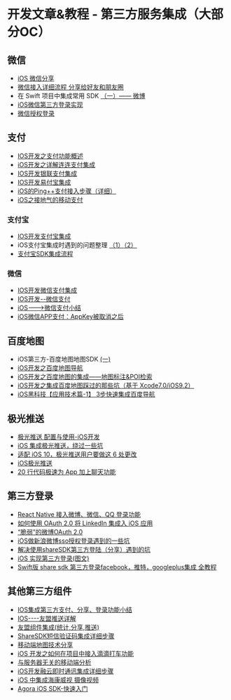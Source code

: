 # 开发文章&教程 - 第三方服务集成（大部分OC）
## 微信
- [iOS 微信分享][1]
- [微信接入详细流程 分享给好友和朋友圈][2]
- 在 Swift 项目中集成常用 SDK [（一）—— 微博][3]
- [iOS微信第三方登录实现][4]
- [微信授权登录][5]

## 支付
- [IOS开发之支付功能概述][6]
- [iOS开发之详解连连支付集成][7]
- [IOS开发银联支付集成][8]
- [IOS开发易付宝集成][9]
- [iOS的Ping++支付接入步骤（详细）][10]
- [iOS之接地气的移动支付][11]

### 支付宝
- [IOS开发支付宝集成][12]
- iOS支付宝集成时遇到的问题整理 [（1）][13][（2）][14]
- [支付宝SDK集成流程][15]

### 微信
- [IOS开发微信支付集成][16]
- [IOS开发--微信支付][17]
- [iOS---\>微信支付小结][18]
- [iOS微信APP支付：AppKey被取消之后][19]

## 百度地图
- iOS第三方-百度地图地图SDK [(一)][20]
- [iOS开发之百度地图导航][21]
- [iOS开发之百度地图的集成——地图标注&POI检索][22]
- [iOS开发之集成百度地图踩过的那些坑（基于 Xcode7.0/iOS9.2）][23]
- [iOS黑科技【应用技术篇-1】 3步快速集成百度导航][24]

## 极光推送
- [极光推送 配置与使用-iOS开发][25]
- [iOS 集成极光推送，绕过一些坑][26]
- [适配 iOS 10，极光推送用户要做这 6 处更改][27]
- [iOS极光推送][28]
- [20 行代码极速为 App 加上聊天功能][29]

## 第三方登录
- [React Native 接入微博、微信、QQ 登录功能][30]
- [如何使用 OAuth 2.0 将 LinkedIn 集成入 iOS 应用][31]
- [“脆弱”的微博OAuth 2.0][32]
- [iOS做新浪微博sso授权登录遇到的一些坑][33]
- [解决使用shareSDK第三方登陆（分享）遇到的坑][34]
- [iOS 实现第三方登录(图文)][35]
- [Swift版 share sdk 第三方登录facebook，推特，googleplus集成 全教程][36]

## 其他第三方组件
- [IOS集成第三方支付、分享、登录功能小结][37]
- [IOS----友盟推送详解][38]
- [友盟组件集成(统计,分享,推送)][39]
- [ShareSDK短信验证码集成详细步骤][40] 
- [移动端地图技术分享][41]
- [iOS 开发之如何在项目中接入滴滴打车功能][42]
- [与服务器无关的移动端分析][43]
- [iOS开发融云即时通讯集成详细步骤][44]
- [iOS 中集成海康威视 摄像视频][45]
- [Agora iOS SDK-快速入门][46]

[1]:	http://www.cnblogs.com/czq1989/p/5074977.html "iOS 微信分享"
[2]:	http://www.cnblogs.com/ithongjie/p/5125055.html "微信接入详细流程 分享给好友和朋友圈"
[3]:	https://autolayout.club/2016/01/12/%E5%9C%A8-Swift-%E9%A1%B9%E7%9B%AE%E4%B8%AD%E9%9B%86%E6%88%90%E5%B8%B8%E7%94%A8-SDK%EF%BC%88%E4%B8%80%EF%BC%89%E2%80%94%E2%80%94-%E5%BE%AE%E5%8D%9A/ "在 Swift 项目中集成常用 SDK（一）—— 微博"
[4]:	http://www.jianshu.com/p/0c3df308bcb3 "iOS微信第三方登录实现"
[5]:	http://blog.ximu.site/wei-xin-shou-quan-deng-lu/ "微信授权登录"
[6]:	http://www.cnblogs.com/goodboy-heyang/p/5252159.html "IOS开发之支付功能概述"
[7]:	http://allluckly.cn/ios%E6%94%AF%E4%BB%98/lianlianzhifu
[8]:	http://www.jianshu.com/p/1a06cc1aebd7 "IOS开发银联支付集成"
[9]:	http://www.jianshu.com/p/9e8e4e96fc79 "IOS开发易付宝集成"
[10]:	http://www.cnblogs.com/Li-zhen/p/5165204.html "iOS的Ping++支付接入步骤（详细）"
[11]:	http://www.devashen.com/blog/2016/01/26/pay/ "iOS之接地气的移动支付"
[12]:	http://www.jianshu.com/p/2b9bbfcb7ec4 "IOS开发支付宝集成"
[13]:	http://www.cnblogs.com/MasterPeng/p/5189297.html "iOS支付宝集成时遇到的问题整理（1）"
[14]:	http://www.cnblogs.com/MasterPeng/p/5190913.html "iOS支付宝集成时遇到的问题整理（2）"
[15]:	http://www.jianshu.com/p/0f3bb4c2c473 "支付宝SDK集成流程"
[16]:	http://www.jianshu.com/p/f80b73cac052 "IOS开发微信支付集成"
[17]:	http://www.cnblogs.com/goodboy-heyang/p/5255818.html "IOS开发--微信支付"
[18]:	http://www.cnblogs.com/oceanHeart-yang/p/5305502.html "iOS--->微信支付小结"
[19]:	http://www.cocoachina.com/ios/20160126/15075.html
[20]:	http://www.cnblogs.com/hxwj/p/5146090.html "iOS第三方-百度地图地图SDK(一)"
[21]:	http://www.cnblogs.com/Jepson1218/p/5290095.html "iOS开发之百度地图导航"
[22]:	http://www.cnblogs.com/Jepson1218/p/5288287.html "iOS开发之百度地图的集成——地图标注&POI检索"
[23]:	http://www.cnblogs.com/Jepson1218/p/5285948.html "iOS开发之集成百度地图踩过的那些坑（基于 Xcode7.0/iOS9.2）"
[24]:	http://www.jianshu.com/p/9a9ec79af7ed "iOS黑科技【应用技术篇-1】 3步快速集成百度导航"
[25]:	http://www.cnblogs.com/zhangying-domy/p/5190305.html "极光推送_配置与使用-iOS开发"
[26]:	http://www.jianshu.com/p/02ac579e3bde "iOS 集成极光推送，绕过一些坑"
[27]:	http://www.jianshu.com/p/41cb80ea18bd
[28]:	http://www.cnblogs.com/leixu/p/5163876.html "iOS极光推送"
[29]:	http://www.cnblogs.com/jpush88/p/6541782.html "20 行代码极速为 App 加上聊天功能"
[30]:	http://www.cnblogs.com/parry/p/react_native_sns_weibo_wechat_qq_login.html "React Native 接入微博、微信、QQ 登录功能"
[31]:	http://swift.gg/2016/02/03/linkedin-sign-in/ "如何使用 OAuth 2.0 将 LinkedIn 集成入 iOS 应用"
[32]:	http://zhchbin.github.io/2016/02/16/The-Weakness-of-Weibo-OAuth2-0/ "“脆弱”的微博OAuth 2.0"
[33]:	http://www.cnblogs.com/yajunLi/p/5359946.html "iOS做新浪微博sso授权登录遇到的一些坑"
[34]:	http://blog.treney.com/index.php/archives/shareSDK.html
[35]:	http://www.jianshu.com/p/b8b0e085b074 "iOS 实现第三方登录(图文)"
[36]:	http://www.cnblogs.com/gaozhang12345/p/6636489.html "Swift版 share sdk 第三方登录facebook，推特，googleplus集成 全教程"
[37]:	http://www.jianshu.com/p/5ba888badebd "IOS集成第三方支付、分享、登录功能小结"
[38]:	http://www.cnblogs.com/xiaoliao/p/5119570.html "IOS----友盟推送详解"
[39]:	http://www.jianshu.com/p/13d452679845 "友盟组件集成(统计,分享,推送)"
[40]:	http://www.cnblogs.com/ithongjie/p/4974608.html "ShareSDK短信验证码集成详细步骤"
[41]:	http://www.jianshu.com/p/41179be5893a "移动端地图技术分享"
[42]:	http://blog.treney.com/index.php/archives/DidiSDK.html
[43]:	http://swift.gg/2016/10/21/service-agnostic-mobile-analytics/ "与服务器无关的移动端分析"
[44]:	http://www.cnblogs.com/YangFuShun/p/6554904.html
[45]:	http://www.cnblogs.com/qianLL/p/6652104.html "iOS 中集成海康威视 摄像视频"
[46]:	https://github.com/jjz/blog/blob/master/ios/Agora%20iOS%20SDK-%E5%BF%AB%E9%80%9F%E5%85%A5%E9%97%A8.md "Agora iOS SDK-快速入门"